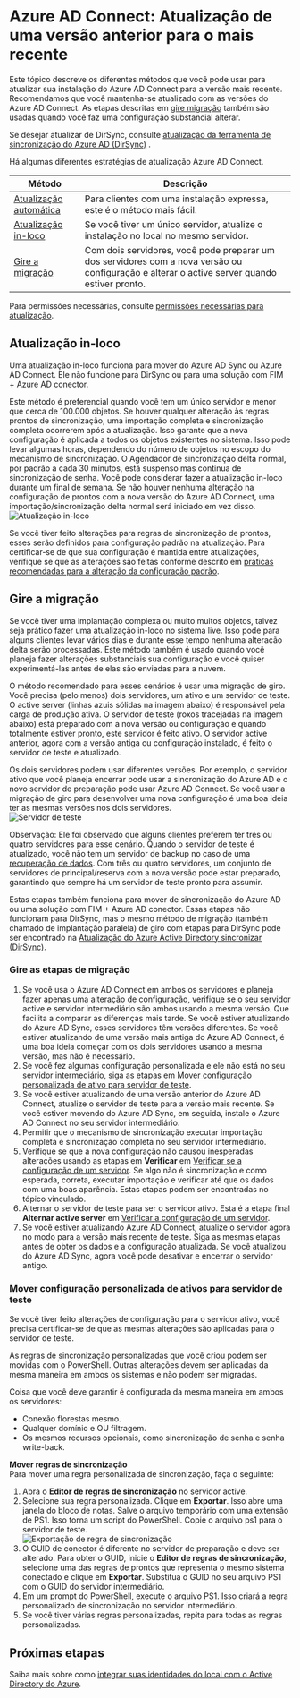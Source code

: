 <properties
   pageTitle="Azure AD Connect: Atualização de uma versão anterior | Microsoft Azure"
   description="Explica os diferentes métodos para atualizar para a última versão do Azure Active Directory conectar, incluindo atualização in-loco e migração de giro."
   services="active-directory"
   documentationCenter=""
   authors="AndKjell"
   manager="femila"
   editor=""/>

<tags
   ms.service="active-directory"
   ms.devlang="na"
   ms.topic="article"
   ms.tgt_pltfrm="na"
   ms.workload="Identity"
   ms.date="10/12/2016"
   ms.author="billmath"/>

# <a name="azure-ad-connect-upgrade-from-a-previous-version-to-the-latest"></a>Azure AD Connect: Atualização de uma versão anterior para o mais recente
Este tópico descreve os diferentes métodos que você pode usar para atualizar sua instalação do Azure AD Connect para a versão mais recente. Recomendamos que você mantenha-se atualizado com as versões do Azure AD Connect. As etapas descritas em [gire migração](#swing-migration) também são usadas quando você faz uma configuração substancial alterar.

Se desejar atualizar de DirSync, consulte [atualização da ferramenta de sincronização do Azure AD (DirSync)](./connect/active-directory-aadconnect-dirsync-upgrade-get-started.md) .

Há algumas diferentes estratégias de atualização Azure AD Connect.

Método | Descrição
--- | ---
[Atualização automática](active-directory-aadconnect-feature-automatic-upgrade.md) | Para clientes com uma instalação expressa, este é o método mais fácil.
[Atualização in-loco](#in-place-upgrade) | Se você tiver um único servidor, atualize o instalação no local no mesmo servidor.
[Gire a migração](#swing-migration) | Com dois servidores, você pode preparar um dos servidores com a nova versão ou configuração e alterar o active server quando estiver pronto.

Para permissões necessárias, consulte [permissões necessárias para atualização](./connect/active-directory-aadconnect-accounts-permissions.md#upgrade).

## <a name="in-place-upgrade"></a>Atualização in-loco
Uma atualização in-loco funciona para mover do Azure AD Sync ou Azure AD Connect. Ele não funcione para DirSync ou para uma solução com FIM + Azure AD conector.

Este método é preferencial quando você tem um único servidor e menor que cerca de 100.000 objetos. Se houver qualquer alteração às regras prontos de sincronização, uma importação completa e sincronização completa ocorrerem após a atualização. Isso garante que a nova configuração é aplicada a todos os objetos existentes no sistema. Isso pode levar algumas horas, dependendo do número de objetos no escopo do mecanismo de sincronização. O Agendador de sincronização delta normal, por padrão a cada 30 minutos, está suspenso mas continua de sincronização de senha. Você pode considerar fazer a atualização in-loco durante um final de semana. Se não houver nenhuma alteração na configuração de prontos com a nova versão do Azure AD Connect, uma importação/sincronização delta normal será iniciado em vez disso.  
![Atualização in-loco](./media/active-directory-aadconnect-upgrade-previous-version/inplaceupgrade.png)

Se você tiver feito alterações para regras de sincronização de prontos, esses serão definidos para configuração padrão na atualização. Para certificar-se de que sua configuração é mantida entre atualizações, verifique se que as alterações são feitas conforme descrito em [práticas recomendadas para a alteração da configuração padrão](active-directory-aadconnectsync-best-practices-changing-default-configuration.md).

## <a name="swing-migration"></a>Gire a migração
Se você tiver uma implantação complexa ou muito muitos objetos, talvez seja prático fazer uma atualização in-loco no sistema live. Isso pode para alguns clientes levar vários dias e durante esse tempo nenhuma alteração delta serão processadas. Este método também é usado quando você planeja fazer alterações substanciais sua configuração e você quiser experimentá-las antes de elas são enviadas para a nuvem.

O método recomendado para esses cenários é usar uma migração de giro. Você precisa (pelo menos) dois servidores, um ativo e um servidor de teste. O active server (linhas azuis sólidas na imagem abaixo) é responsável pela carga de produção ativa. O servidor de teste (roxos tracejadas na imagem abaixo) está preparado com a nova versão ou configuração e quando totalmente estiver pronto, este servidor é feito ativo. O servidor active anterior, agora com a versão antiga ou configuração instalado, é feito o servidor de teste e atualizado.

Os dois servidores podem usar diferentes versões. Por exemplo, o servidor ativo que você planeja encerrar pode usar a sincronização do Azure AD e o novo servidor de preparação pode usar Azure AD Connect. Se você usar a migração de giro para desenvolver uma nova configuração é uma boa ideia ter as mesmas versões nos dois servidores.  
![Servidor de teste](./media/active-directory-aadconnect-upgrade-previous-version/stagingserver1.png)

Observação: Ele foi observado que alguns clientes preferem ter três ou quatro servidores para esse cenário. Quando o servidor de teste é atualizado, você não tem um servidor de backup no caso de uma [recuperação de dados](active-directory-aadconnectsync-operations.md#disaster-recovery). Com três ou quatro servidores, um conjunto de servidores de principal/reserva com a nova versão pode estar preparado, garantindo que sempre há um servidor de teste pronto para assumir.

Estas etapas também funciona para mover de sincronização do Azure AD ou uma solução com FIM + Azure AD conector. Essas etapas não funcionam para DirSync, mas o mesmo método de migração (também chamado de implantação paralela) de giro com etapas para DirSync pode ser encontrado na [Atualização do Azure Active Directory sincronizar (DirSync)](./connect/active-directory-aadconnect-dirsync-upgrade-get-started.md).

### <a name="swing-migration-steps"></a>Gire as etapas de migração

1. Se você usa o Azure AD Connect em ambos os servidores e planeja fazer apenas uma alteração de configuração, verifique se o seu servidor active e servidor intermediário são ambos usando a mesma versão. Que facilita a comparar as diferenças mais tarde. Se você estiver atualizando do Azure AD Sync, esses servidores têm versões diferentes. Se você estiver atualizando de uma versão mais antiga do Azure AD Connect, é uma boa ideia começar com os dois servidores usando a mesma versão, mas não é necessário.
2. Se você fez algumas configuração personalizada e ele não está no seu servidor intermediário, siga as etapas em [Mover configuração personalizada de ativo para servidor de teste](#move-custom-configuration-from-active-to-staging-server).
3. Se você estiver atualizando de uma versão anterior do Azure AD Connect, atualize o servidor de teste para a versão mais recente. Se você estiver movendo do Azure AD Sync, em seguida, instale o Azure AD Connect no seu servidor intermediário.
4. Permitir que o mecanismo de sincronização executar importação completa e sincronização completa no seu servidor intermediário.
5. Verifique se que a nova configuração não causou inesperadas alterações usando as etapas em **Verificar** em [Verificar se a configuração de um servidor](active-directory-aadconnectsync-operations.md#verify-the-configuration-of-a-server). Se algo não é sincronização e como esperada, correta, executar importação e verificar até que os dados com uma boas aparência. Estas etapas podem ser encontradas no tópico vinculado.
6. Alternar o servidor de teste para ser o servidor ativo. Esta é a etapa final **Alternar active server** em [Verificar a configuração de um servidor](active-directory-aadconnectsync-operations.md#verify-the-configuration-of-a-server).
7. Se você estiver atualizando Azure AD Connect, atualize o servidor agora no modo para a versão mais recente de teste. Siga as mesmas etapas antes de obter os dados e a configuração atualizada. Se você atualizou do Azure AD Sync, agora você pode desativar e encerrar o servidor antigo.

### <a name="move-custom-configuration-from-active-to-staging-server"></a>Mover configuração personalizada de ativos para servidor de teste
Se você tiver feito alterações de configuração para o servidor ativo, você precisa certificar-se de que as mesmas alterações são aplicadas para o servidor de teste.

As regras de sincronização personalizadas que você criou podem ser movidas com o PowerShell. Outras alterações devem ser aplicadas da mesma maneira em ambos os sistemas e não podem ser migradas.

Coisa que você deve garantir é configurada da mesma maneira em ambos os servidores:

- Conexão florestas mesmo.
- Qualquer domínio e OU filtragem.
- Os mesmos recursos opcionais, como sincronização de senha e senha write-back.

**Mover regras de sincronização**  
Para mover uma regra personalizada de sincronização, faça o seguinte:

1. Abra o **Editor de regras de sincronização** no servidor active.
2. Selecione sua regra personalizada. Clique em **Exportar**. Isso abre uma janela do bloco de notas. Salve o arquivo temporário com uma extensão de PS1. Isso torna um script do PowerShell. Copie o arquivo ps1 para o servidor de teste.  
![Exportação de regra de sincronização](./media/active-directory-aadconnect-upgrade-previous-version/exportrule.png)
3. O GUID de conector é diferente no servidor de preparação e deve ser alterado. Para obter o GUID, inicie o **Editor de regras de sincronização**, selecione uma das regras de prontos que representa o mesmo sistema conectado e clique em **Exportar**. Substitua o GUID no seu arquivo PS1 com o GUID do servidor intermediário.
4. Em um prompt do PowerShell, execute o arquivo PS1. Isso criará a regra personalizado de sincronização no servidor intermediário.
5. Se você tiver várias regras personalizadas, repita para todas as regras personalizadas.

## <a name="next-steps"></a>Próximas etapas
Saiba mais sobre como [integrar suas identidades do local com o Active Directory do Azure](active-directory-aadconnect.md).
